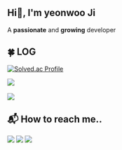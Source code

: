 ## Hi👋, I'm yeonwoo Ji
A **passionate** and **growing** developer


## 🍀 LOG
[![Solved.ac Profile](http://mazassumnida.wtf/api/v2/generate_badge?boj=ywoo121)](https://solved.ac/ywoo121/)

<img src="https://github-readme-stats.vercel.app/api/top-langs/?username=ywoo121&layout=compact"><br><br>
<img src="https://github-readme-stats.vercel.app/api?username=ywoo121&show_icons=true">


## 📬 How to reach me..

<!-- 자주 사용하는 SNS나 연락처 정보를 배지 혹은 아이콘과 함께 표시할 수 있습니다. -->
<p align="left">
  <a href="https://github.com/ywoo121" target="_blank"><img src="https://img.shields.io/badge/GitHub-181717?style=flat-square&logo=github&logoColor=white"/></a>
  <a href="https://www.instagram.com/zl.neoy" target="_blank"><img src="https://img.shields.io/badge/Instagram-D62976?style=flat-square&logo=Instagram&logoColor=white"/></a>
  <a href="mailto:YOUR_EMAIL" target="_blank"><img src="https://img.shields.io/badge/Gmail-D14836?style=flat-square&logo=gmail&logoColor=white"/></a>
  <!-- 기타 SNS나 블로그 URL, 포트폴리오 사이트 등을 추가하세요. -->
</p>
